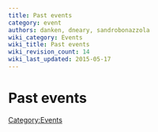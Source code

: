 ```yaml
---
title: Past events
category: event
authors: danken, dneary, sandrobonazzola
wiki_category: Events
wiki_title: Past events
wiki_revision_count: 14
wiki_last_updated: 2015-05-17
---
```


# Past events

<noinclude> <startfeed/> </noinclude>

<noinclude> <endfeed/>

</noinclude>

<Category:Events>
